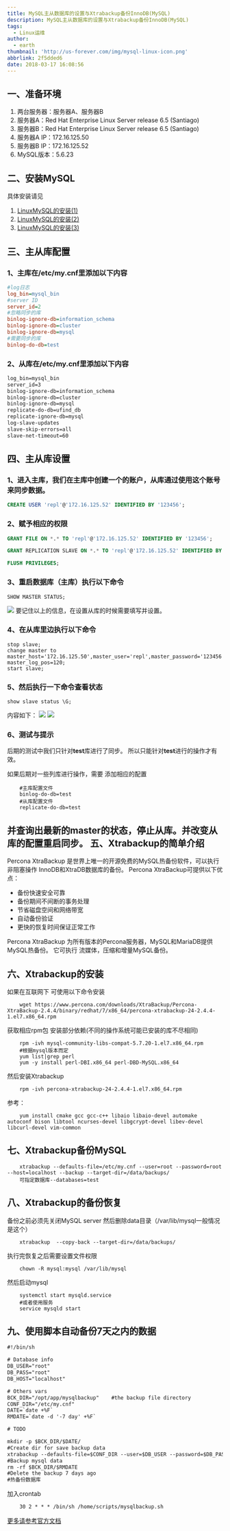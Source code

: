 ```yaml
---
title: MySQL主从数据库的设置与Xtrabackup备份InnoDB(MySQL)
description: MySQL主从数据库的设置与Xtrabackup备份InnoDB(MySQL)
tags:
  - Linux运维
author: 
  - earth
thumbnail: 'http://us-forever.com/img/mysql-linux-icon.png'
abbrlink: 2f5dded6
date: 2018-03-17 16:08:56
---
```

一、准备环境
-----------
1. 两台服务器：服务器A、服务器B
2. 服务器A：Red Hat Enterprise Linux Server release 6.5 (Santiago)
3. 服务器B：Red Hat Enterprise Linux Server release 6.5 (Santiago)
4. 服务器A IP：172.16.125.50
5. 服务器B IP：172.16.125.52
6. MySQL版本：5.6.23

二、安装MySQL
------------
具体安装请见

1. [LinuxMySQL的安装(1)](http://us-forever.com/2018/01/15/LinuxMySQL的安装/)
2. [LinuxMySQL的安装(2)](http://us-forever.com/2018/02/02/LinuxMySQL的安装-2/)
3. [LinuxMySQL的安装(3)](http://us-forever.com/2018/02/08/LinuxMySQL的安装-3/)

<!--more-->
三、主从库配置
-----
### 1、主库在/etc/my.cnf里添加以下内容
``` ini
#log日志
log_bin=mysql_bin
#server ID
server_id=2
#忽略同步的库
binlog-ignore-db=information_schema
binlog-ignore-db=cluster
binlog-ignore-db=mysql
#需要同步的库
binlog-do-db=test
```
### 2、从库在/etc/my.cnf里添加以下内容
``` xml
log_bin=mysql_bin
server_id=3
binlog-ignore-db=information_schema
binlog-ignore-db=cluster
binlog-ignore-db=mysql
replicate-do-db=ufind_db
replicate-ignore-db=mysql
log-slave-updates
slave-skip-errors=all
slave-net-timeout=60
```
四、主从库设置
------
### 1、进入主库，我们在主库中创建一个的账户，从库通过使用这个账号来同步数据。
``` sql
CREATE USER 'repl'@'172.16.125.52' IDENTIFIED BY '123456';
```
### 2、赋予相应的权限
``` sql
GRANT FILE ON *.* TO 'repl'@'172.16.125.52' IDENTIFIED BY '123456';

GRANT REPLICATION SLAVE ON *.* TO 'repl'@'172.16.125.52' IDENTIFIED BY '123456';

FLUSH PRIVILEGES;
```
### 3、重启数据库（主库）执行以下命令
```
SHOW MASTER STATUS;
```
![](http://us-forever.com/img/mysqlsync.png)
要记住以上的信息，在设置从库的时候需要填写并设置。
### 4、在从库里边执行以下命令
``` script
stop slave;
change master to master_host='172.16.125.50',master_user='repl',master_password='123456',master_log_file='mysql_bin.000023', master_log_pos=120;
start slave;
```
### 5、然后执行一下命令查看状态
``` shell
show slave status \G;
```
内容如下：
![](http://us-forever.com/img/mysqlsync1.png)
![](http://us-forever.com/img/mysqlsync2.png)
### 6、测试与提示
后期的测试中我们只针对**test**库进行了同步。
所以只能针对**test**进行的操作才有效。

如果后期对一些列库进行操作，需要 添加相应的配置
``` shell	
	#主库配置文件
	binlog-do-db=test
	#从库配置文件
	replicate-do-db=test
```
并查询出最新的master的状态，停止从库。并改变从库的配置重启同步。
五、Xtrabackup的简单介绍
-------------------
Percona XtraBackup 是世界上唯一的开源免费的MySQL热备份软件，可以执行非阻塞操作
InnoDB和XtraDB数据库的备份。 Percona XtraBackup可提供以下优点：

- 备份快速安全可靠
- 备份期间不间断的事务处理
- 节省磁盘空间和网络带宽
- 自动备份验证
- 更快的恢复时间保证正常工作

Percona XtraBackup 为所有版本的Percona服务器，MySQL和MariaDB提供MySQL热备份。 它可执行
流媒体，压缩和增量MySQL备份。

六、Xtrabackup的安装
--------------
如果在互联网下 可使用以下命令安装
``` shell
	wget https://www.percona.com/downloads/XtraBackup/Percona-XtraBackup-2.4.4/binary/redhat/7/x86_64/percona-xtrabackup-24-2.4.4-1.el7.x86_64.rpm
```
获取相应rpm包
安装部分依赖(不同的操作系统可能已安装的库不尽相同)
``` shell
	rpm -ivh mysql-community-libs-compat-5.7.20-1.el7.x86_64.rpm
	#根据mysql版本而定
	yum list|grep perl
	yum -y install perl-DBI.x86_64 perl-DBD-MySQL.x86_64
```
然后安装Xtrabackup
```shell
	rpm -ivh percona-xtrabackup-24-2.4.4-1.el7.x86_64.rpm
```
参考：
```shell
	yum install cmake gcc gcc-c++ libaio libaio-devel automake autoconf bison libtool ncurses-devel libgcrypt-devel libev-devel libcurl-devel vim-common
```
七、Xtrabackup备份MySQL
----------------
``` shell
	xtrabackup --defaults-file=/etc/my.cnf --user=root --password=root --host=localhost --backup --target-dir=/data/backups/
	可指定数据库--databases=test
```
八、Xtrabackup的备份恢复
---------
备份之前必须先关闭MySQL server
然后删除data目录（/var/lib/mysql一般情况是这个）
``` shell
	xtrabackup  --copy-back --target-dir=/data/backups/
```
执行完恢复之后需要设置文件权限
``` shell
	chown -R mysql:mysql /var/lib/mysql
```
然后启动mysql
``` shell
	systemctl start mysqld.service
	#或者使用服务
	service mysqld start
```
九、使用脚本自动备份7天之内的数据
--------------
```xml
#!/bin/sh

# Database info
DB_USER="root"
DB_PASS="root"
DB_HOST="localhost"

# Others vars
BCK_DIR="/opt/app/mysqlbackup"    #the backup file directory
CONF_DIR="/etc/my.cnf"
DATE=`date +%F`
RMDATE=`date -d '-7 day' +%F`

# TODO

mkdir -p $BCK_DIR/$DATE/
#Create dir for save backup data
xtrabackup --defaults-file=$CONF_DIR --user=$DB_USER --password=$DB_PASS --host=$DB_HOST --backup --target-dir=$BCK_DIR/$DATE/
#Backup mysql data
rm -rf $BCK_DIR/$RMDATE
#Delete the backup 7 days ago
#热备份数据库
```
加入crontab
``` xml
	30 2 * * * /bin/sh /home/scripts/mysqlbackup.sh
```

[更多请参考官方文档](https://learn.percona.com/hubfs/Manuals/Percona_Xtra_Backup/Percona_XtraBackup_2.4/Percona-XtraBackup-2.4.9.pdf)


